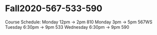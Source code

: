 # Fall2020-567-533-590

Course Schedule:
    Monday 12pm -> 2pm 810
    Monday 3pm -> 5pm 567WS
    Tuesday 6:30pm -> 9pm 533
    Wednesday 6:30pm -> 9pm 590

